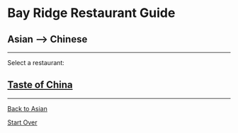 # Bay Ridge Restaurant Guide
## Asian --> Chinese
---
Select a restaurant: 
## [Taste of China](http://www.brooklyntasteofchina.com/)
---
[Back to Asian](../asian.md)

[Start Over](../../br-restaurant-guide)